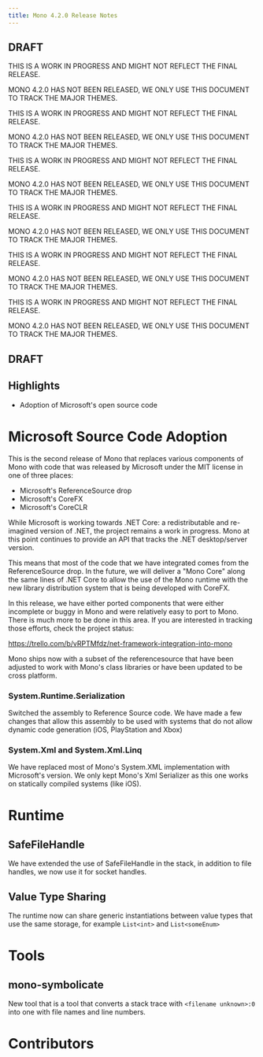```yaml
---
title: Mono 4.2.0 Release Notes
---
```


DRAFT
-----

THIS IS A WORK IN PROGRESS AND MIGHT NOT REFLECT THE FINAL RELEASE.

MONO 4.2.0 HAS NOT BEEN RELEASED, WE ONLY USE THIS DOCUMENT TO TRACK THE MAJOR THEMES.

THIS IS A WORK IN PROGRESS AND MIGHT NOT REFLECT THE FINAL RELEASE.

MONO 4.2.0 HAS NOT BEEN RELEASED, WE ONLY USE THIS DOCUMENT TO TRACK THE MAJOR THEMES.

THIS IS A WORK IN PROGRESS AND MIGHT NOT REFLECT THE FINAL RELEASE.

MONO 4.2.0 HAS NOT BEEN RELEASED, WE ONLY USE THIS DOCUMENT TO TRACK THE MAJOR THEMES.

THIS IS A WORK IN PROGRESS AND MIGHT NOT REFLECT THE FINAL RELEASE.

MONO 4.2.0 HAS NOT BEEN RELEASED, WE ONLY USE THIS DOCUMENT TO TRACK THE MAJOR THEMES.

THIS IS A WORK IN PROGRESS AND MIGHT NOT REFLECT THE FINAL RELEASE.

MONO 4.2.0 HAS NOT BEEN RELEASED, WE ONLY USE THIS DOCUMENT TO TRACK THE MAJOR THEMES.

THIS IS A WORK IN PROGRESS AND MIGHT NOT REFLECT THE FINAL RELEASE.

MONO 4.2.0 HAS NOT BEEN RELEASED, WE ONLY USE THIS DOCUMENT TO TRACK THE MAJOR THEMES.

DRAFT
-----

Highlights
----------

* Adoption of Microsoft's open source code

Microsoft Source Code Adoption
==============================

This is the second release of Mono that replaces various components of
Mono with code that was released by Microsoft under the MIT license in
one of three places:

* Microsoft's ReferenceSource drop
* Microsoft's CoreFX
* Microsoft's CoreCLR

While Microsoft is working towards .NET Core: a redistributable and
re-imagined version of .NET, the project remains a work in progress.
Mono at this point continues to provide an API that tracks the .NET
desktop/server version.

This means that most of the code that we have integrated comes from
the ReferenceSource drop.  In the future, we will deliver a "Mono
Core" along the same lines of .NET Core to allow the use of the Mono
runtime with the new library distribution system that is being
developed with CoreFX.

In this release, we have either ported components that were either
incomplete or buggy in Mono and were relatively easy to port to Mono.
There is much more to be done in this area.  If you are interested in
tracking those efforts, check the project status:

https://trello.com/b/vRPTMfdz/net-framework-integration-into-mono

Mono ships now with a subset of the referencesource that have been
adjusted to work with Mono's class libraries or have been updated to
be cross platform.

### System.Runtime.Serialization ###

Switched the assembly to Reference Source code.   We have made a few 
changes that allow this assembly to be used with systems that do
not allow dynamic code generation (iOS, PlayStation and Xbox)

### System.Xml and System.Xml.Linq ###

We have replaced most of Mono's System.XML implementation with
Microsoft's version.  We only kept Mono's Xml Serializer as this one
works on statically compiled systems (like iOS).

Runtime
=======

SafeFileHandle
--------------

We have extended the use of SafeFileHandle in the stack, in addition
to file handles, we now use it for socket handles.

Value Type Sharing
------------------

The runtime now can share generic instantiations between value types
that use the same storage, for example `List<int>` and `List<someEnum>`

Tools
=====

mono-symbolicate
----------------

New tool that is a tool that converts a stack trace with `<filename unknown>:0`
into one with file names and line numbers.

Contributors
============
